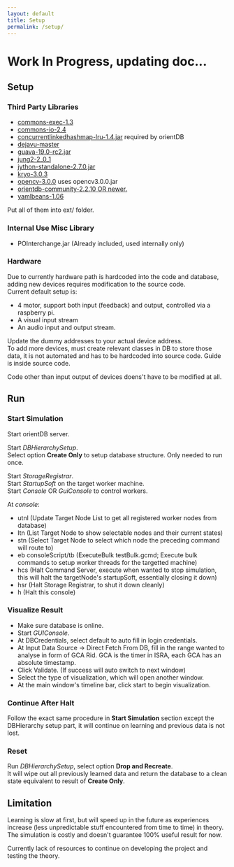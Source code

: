 ```yaml
---
layout: default
title: Setup
permalink: /setup/
---
```


# Work In Progress, updating doc...

## Setup
### Third Party Libraries
* [commons-exec-1.3](https://commons.apache.org/proper/commons-exec/)
* [commons-io-2.4](http://commons.apache.org/proper/commons-io/)
* [concurrentlinkedhashmap-lru-1.4.jar](https://mvnrepository.com/artifact/com.googlecode.concurrentlinkedhashmap/concurrentlinkedhashmap-lru/1.4) required by orientDB
* [dejavu-master](https://github.com/worldveil/dejavu)
* [guava-19.0-rc2.jar](https://github.com/google/guava)
* [jung2-2_0_1](https://github.com/jrtom/jung)
* [jython-standalone-2.7.0.jar](http://www.jython.org/downloads.html)
* [kryo-3.0.3](https://github.com/EsotericSoftware/kryo)
* [opencv-3.0.0](http://opencv.org/downloads.html) uses opencv3.0.0.jar
* [orientdb-community-2.2.10 OR newer.](http://orientdb.com/download/)
* [yamlbeans-1.06](https://github.com/EsotericSoftware/yamlbeans)

Put all of them into ext/ folder.

### Internal Use Misc Library
* POInterchange.jar (Already included, used internally only)

### Hardware
Due to currently hardware path is hardcoded into the code and database, adding new devices requires modification to the source code.  
Current default setup is:
* 4 motor, support both input (feedback) and output, controlled via a raspberry pi.
* A visual input stream
* An audio input and output stream.

Update the dummy addresses to your actual device address.  
To add more devices, must create relevant classes in DB to store those data, it is not automated and has to be hardcoded into source code. Guide is inside source code.

Code other than input output of devices doens't have to be modified at all.


## Run
### Start Simulation
Start orientDB server.

Start *DBHierarchySetup*.  
Select option **Create Only** to setup database structure. Only needed to run once.

Start *StorageRegistrar*.  
Start *StartupSoft* on the target worker machine.  
Start *Console* OR *GuiConsole* to control workers.

At *console*:
* utnl (Update Target Node List to get all registered worker nodes from database)
* ltn (List Target Node to show selectable nodes and their current states)
* stn (Select Target Node to select which node the preceding command will route to)
* eb consoleScript/tb (ExecuteBulk testBulk.gcmd; Execute bulk commands to setup worker threads for the targetted machine)
* hcs (Halt Command Server, execute when wanted to stop simulation, this will halt the targetNode's startupSoft, essentially closing it down)
* hsr (Halt Storage Registrar, to shut it down cleanly)
* h (Halt this console)

### Visualize Result
* Make sure database is online.
* Start *GUIConsole*.
* At DBCredentials, select default to auto fill in login credentials.
* At Input Data Source -> Direct Fetch From DB, fill in the range wanted to analyse in form of GCA Rid. GCA is the timer in ISRA, each GCA has an absolute timestamp.
* Click Validate. (If success will auto switch to next window)
* Select the type of visualization, which will open another window.
* At the main window's timeline bar, click start to begin visualization.

### Continue After Halt
Follow the exact same procedure in **Start Simulation** section except the DBHierarchy setup part, it will continue on learning and previous data is not lost.

### Reset
Run *DBHierarchySetup*, select option **Drop and Recreate**.  
It will wipe out all previously learned data and return the database to a clean state equivalent to result of **Create Only**.


## Limitation
Learning is slow at first, but will speed up in the future as experiences increase (less unpredictable stuff encountered from time to time) in theory.  
The simulation is costly and doesn't guarantee 100% useful result for now.

Currently lack of resources to continue on developing the project and testing the theory.

